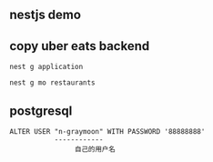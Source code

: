 ## nestjs demo

## copy uber eats backend

```shell
nest g application
```

```shell
nest g mo restaurants
```


## postgresql

```shell
ALTER USER "n-graymoon" WITH PASSWORD '88888888'
           ------------
                自己的用户名
```